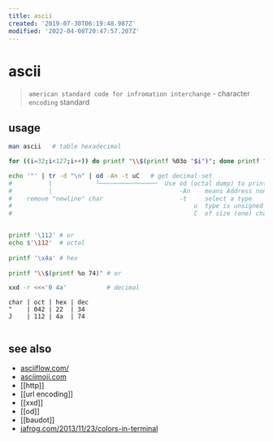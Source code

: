 ```yaml
---
title: ascii
created: '2019-07-30T06:19:48.987Z'
modified: '2022-04-08T20:47:57.207Z'
---
```


# ascii

> `american standard code for infromation interchange` - character `encoding` standard

## usage

```sh
man ascii   # table hexadecimal

for ((i=32;i<127;i++)) do printf "\\$(printf %03o "$i")"; done printf "\n"    # print all avail. characters

echo '"' | tr -d "\n" | od -An -t uC   # get decimal-set
#          |            └────────────────  Use od (octal dump) to print:
#          |                                   -An    means Address none
#    remove "newline" char                     -t     select a type
#                                                  u  type is unsigned decimal.
#                                                  C  of size (one) char


printf '\112' # or 
echo $'\112'  # octal 
 
printf '\x4a' # hex
 
printf "\\$(printf %o 74)" # or 

xxd -r <<<'0 4a'           # decimal
```

```
char | oct | hex | dec
"    | 042 | 22  | 34
J    | 112 | 4a  | 74
```


```sh


```

## see also

- [asciiflow.com/](https://asciiflow.com/#/)
- [asciimoji.com](http://asciimoji.com/)
- [[http]]
- [[url encoding]]
- [[xxd]]
- [[od]]
- [[baudot]]
- [jafrog.com/2013/11/23/colors-in-terminal](http://jafrog.com/2013/11/23/colors-in-terminal.html)
